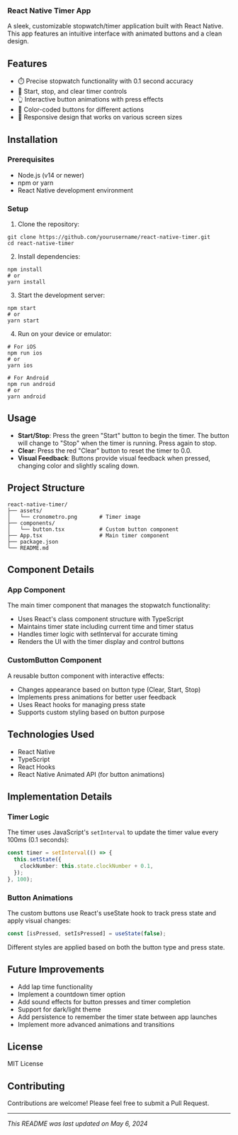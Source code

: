 ### React Native Timer App

A sleek, customizable stopwatch/timer application built with React Native. This app features an intuitive interface with animated buttons and a clean design.





## Features

- ⏱️ Precise stopwatch functionality with 0.1 second accuracy
- 🔄 Start, stop, and clear timer controls
- 👆 Interactive button animations with press effects
- 🎨 Color-coded buttons for different actions
- 📱 Responsive design that works on various screen sizes


## Installation

### Prerequisites

- Node.js (v14 or newer)
- npm or yarn
- React Native development environment


### Setup

1. Clone the repository:

```shellscript
git clone https://github.com/yourusername/react-native-timer.git
cd react-native-timer
```


2. Install dependencies:

```shellscript
npm install
# or
yarn install
```


3. Start the development server:

```shellscript
npm start
# or
yarn start
```


4. Run on your device or emulator:

```shellscript
# For iOS
npm run ios
# or
yarn ios

# For Android
npm run android
# or
yarn android
```




## Usage

- **Start/Stop**: Press the green "Start" button to begin the timer. The button will change to "Stop" when the timer is running. Press again to stop.
- **Clear**: Press the red "Clear" button to reset the timer to 0.0.
- **Visual Feedback**: Buttons provide visual feedback when pressed, changing color and slightly scaling down.


## Project Structure

```plaintext
react-native-timer/
├── assets/
│   └── cronometro.png       # Timer image
├── components/
│   └── button.tsx           # Custom button component
├── App.tsx                  # Main timer component
├── package.json
└── README.md
```

## Component Details

### App Component

The main timer component that manages the stopwatch functionality:

- Uses React's class component structure with TypeScript
- Maintains timer state including current time and timer status
- Handles timer logic with setInterval for accurate timing
- Renders the UI with the timer display and control buttons


### CustomButton Component

A reusable button component with interactive effects:

- Changes appearance based on button type (Clear, Start, Stop)
- Implements press animations for better user feedback
- Uses React hooks for managing press state
- Supports custom styling based on button purpose


## Technologies Used

- React Native
- TypeScript
- React Hooks
- React Native Animated API (for button animations)


## Implementation Details

### Timer Logic

The timer uses JavaScript's `setInterval` to update the timer value every 100ms (0.1 seconds):

```typescript
const timer = setInterval(() => {
  this.setState({
    clockNumber: this.state.clockNumber + 0.1,
  });
}, 100);
```

### Button Animations

The custom buttons use React's useState hook to track press state and apply visual changes:

```typescript
const [isPressed, setIsPressed] = useState(false);
```

Different styles are applied based on both the button type and press state.

## Future Improvements

- Add lap time functionality
- Implement a countdown timer option
- Add sound effects for button presses and timer completion
- Support for dark/light theme
- Add persistence to remember the timer state between app launches
- Implement more advanced animations and transitions


## License

MIT License

## Contributing

Contributions are welcome! Please feel free to submit a Pull Request.

---

*This README was last updated on May 6, 2024*
